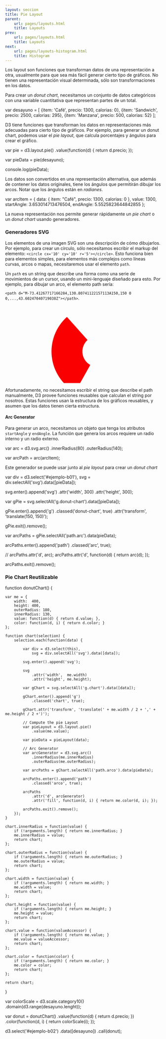 ```yaml
---
layout: seccion
title: Pie Layout
parent:
    url: pages/layouts.html
    title: Layouts
prev:
    url: pages/layouts.html
    title: Layouts
next:
    url: pages/layouts-histogram.html
    title: Histogram
---
```


<div>
    <style>
        .arc {
            fill: #fa5555;
            fill-opacity: 0.6;
            stroke: #ca3333;
            stroke-width: ;
        }
    </style>
</div>

Los layout son funciones que transforman datos de una representación a otra, usualmente para que sea más fácil generar cierto tipo de gráficos. No tienen una representación visual determinada, sólo son transformaciones en los datos.

Para crear un _donut chart_, necesitamos un conjunto de datos categóricos con una variable cuantitativa que representan partes de un total.

<div class="runnable" id="code-b01">
var desayuno = [
    {item: 'Café',     precio: 1300, calorias:   0},
    {item: 'Sandwich', precio: 2500, calorias: 295},
    {item: 'Manzana',  precio:  500, calorias:  52}
];
</div>
<script>codeBlock().editor('#code-b01').init();</script>

D3 tiene funciones que transforman los datos en representaciones más adecuadas para cierto tipo de gráficos. Por ejemplo, para generar un donut chart, podemos usar el _pie layout_, que calcula porcentajes y ángulos para crear el gráfico.

<div class="runnable" id="code-b02">
var pie = d3.layout.pie()
    .value(function(d) { return d.precio; });

var pieData = pie(desayuno);

console.log(pieData);
</div>
<script>codeBlock().editor('#code-b02').init();</script>

Los datos son convertidos en una representación alternativa, que además de contener los datos originales, tiene los ángulos que permitirán dibujar los arcos. Notar que los ángulos están en _radianes_.

<div class="runnable" id="code-b03">
var arcItem = {
    data: {
        item:     "Café",
        precio:   1300,
        calorias: 0
    },
    value:      1300,
    startAngle: 3.653014713476504,
    endAngle:   5.5525823644842855
};
</div>
<script>codeBlock().editor('#code-b03').init();</script>

La nueva representación nos permite generar rápidamente un _pie chart_ o un _donut chart_ usando generadores.

### Generadores SVG

Los elementos de una imagen SVG son una descripción de cómo dibujarlos. Por ejemplo, para crear un círculo, sólo necesitamos escribir el markup del elemento: `<circle cx='10' cy='10' r='5'></circle>`. Esto funciona bien para elementos simples, para elementos más complejos como líneas curvas, arcos o mapas, necesitaremos usar el elemento `path`.

Un `path` es un string que describe una forma como una serie de movimientos de un cursor, usando un mini-lenguaje diseñado para esto. Por ejemplo, para dibujar un arco, el elemento path sería:

`<path d="M-73.41267717166284,130.80741122157113A150,150 0 0,...,43.60247040719038Z"></path>`.

<div class="ejemplo">
<svg width=600 height=300>
    <g transform="translate(300, 150)">
        <path d="M-73.41267717166284,130.80741122157113A150,150 0 0,1 -100.09782168333587,-111.71582741156718L-33.365940561111955,-37.23860913718906A50,50 0 0,0 -24.47089239055428,43.60247040719038Z" fill="#fa0000"></path>
    </g>
</svg>
</div>

Afortunadamente, no necesitamos escribir el string que describe el path manualmente, D3 provee funciones reusables que calculan el string por nosotros. Estas funciones usan la estructura de los gráficos reusables, y asumen que los datos tienen cierta estructura.

#### Arc Generator

Para generar un arco, necesitamos un objeto que tenga los atributos `startAngle` y `endAngle`. La función que genera los arcos requiere un radio interno y un radio externo.

<div class="runnable" id="code-b04">
var arc = d3.svg.arc()
    .innerRadius(80)
    .outerRadius(140);

var arcPath = arc(arcItem);
</div>
<script>codeBlock().editor('#code-b04').init();</script>

Este generador se puede usar junto al _pie layout_ para crear un _donut chart_

<div class="ejemplo">
    <div id="ejemplo-b01"></div>
</div>

<div class="runnable" id="code-b05">
var div = d3.select('#ejemplo-b01'),
    svg = div.selectAll('svg').data([pieData]);

svg.enter().append('svg')
    .attr('width',  300)
    .attr('height', 300);

var gPie = svg.selectAll('g.donut-chart').data([pieData]);

gPie.enter().append('g')
    .classed('donut-chart', true)
    .attr('transform', 'translate(150, 150)');

gPie.exit().remove();

var arcPaths = gPie.selectAll('path.arc').data(pieData);

arcPaths.enter().append('path')
    .classed('arc', true);

// arcPaths.attr('d', arc);
arcPaths.attr('d', function(d) { return arc(d); });

arcPaths.exit().remove();
</div>
<script>codeBlock().editor('#code-b05').init();</script>

### Pie Chart Reutilizable

<div class="runnable" id="code-b06">
function donutChart() {

    var me = {
        width:  400,
        height: 400,
        outerRadius: 180,
        innerRadius: 130,
        value: function(d) { return d.value; },
        color: function(d, i) { return d.color; }
    };

    function chart(selection) {
        selection.each(function(data) {

            var div = d3.select(this),
                svg = div.selectAll('svg').data([data]);

            svg.enter().append('svg');

            svg
                .attr('width',  me.width)
                .attr('height', me.height);

            var gChart = svg.selectAll('g.chart').data([data]);

            gChart.enter().append('g')
                .classed('chart', true);

            gChart.attr('transform', 'translate(' + me.width / 2 + ',' + me.height / 2 +')');

            // Compute the pie Layout
            var pieLayout = d3.layout.pie()
                .value(me.value);

            var pieData = pieLayout(data);

            // Arc Generator
            var arcGenerator = d3.svg.arc()
                .innerRadius(me.innerRadius)
                .outerRadius(me.outerRadius);

            var arcPaths = gChart.selectAll('path.arco').data(pieData);

            arcPaths.enter().append('path')
                .classed('arco', true);

            arcPaths
                .attr('d', arcGenerator)
                .attr('fill', function(d, i) { return me.color(d, i); });

            arcPaths.exit().remove();
        });
    }

    chart.innerRadius = function(value) {
        if (!arguments.length) { return me.innerRadius; }
        me.innerRadius = value;
        return chart;
    };

    chart.outerRadius = function(value) {
        if (!arguments.length) { return me.outerRadius; }
        me.outerRadius = value;
        return chart;
    };

    chart.width = function(value) {
        if (!arguments.length) { return me.width; }
        me.width = value;
        return chart;
    };

    chart.height = function(value) {
        if (!arguments.length) { return me.height; }
        me.height = value;
        return chart;
    };

    chart.value = function(valueAccessor) {
        if (!arguments.length) { return me.value; }
        me.value = valueAccessor;
        return chart;
    };

    chart.color = function(color) {
        if (!arguments.length) { return me.color; }
        me.color = color;
        return chart;
    };

    return chart;
}
</div>
<script>codeBlock().editor('#code-b06').init();</script>

<div class="runnable" id="code-b07">

var colorScale = d3.scale.category10()
    .domain(d3.range(desayuno.lenght));

var donut = donutChart()
    .value(function(d) { return d.precio; })
    .color(function(d, i) { return colorScale(i); });

d3.select('#ejemplo-b02')
    .data([desayuno])
    .call(donut);
</div>
<script>codeBlock().editor('#code-b07').init();</script>

<div class="ejemplo">
    <div id="ejemplo-b02"></div>
</div>

